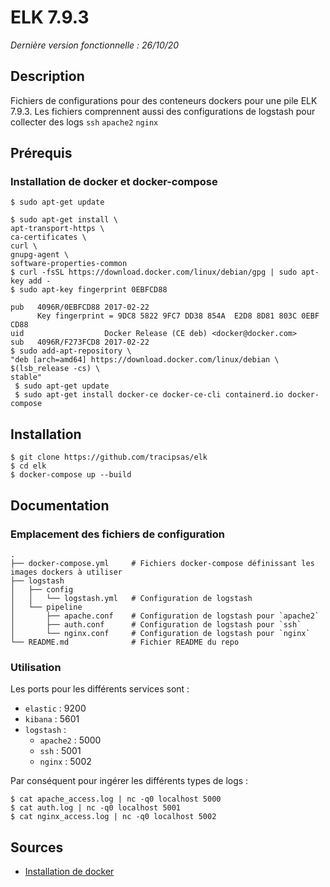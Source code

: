 # ELK 7.9.3

*Dernière version fonctionnelle : 26/10/20*

## Description

Fichiers de configurations pour des conteneurs dockers pour une pile ELK 7.9.3.
Les fichiers comprennent aussi des configurations de logstash pour collecter des logs `ssh` `apache2` `nginx`

## Prérequis

### Installation de docker et docker-compose

```
$ sudo apt-get update

$ sudo apt-get install \
apt-transport-https \
ca-certificates \
curl \
gnupg-agent \
software-properties-common
$ curl -fsSL https://download.docker.com/linux/debian/gpg | sudo apt-key add -
$ sudo apt-key fingerprint 0EBFCD88

pub   4096R/0EBFCD88 2017-02-22
      Key fingerprint = 9DC8 5822 9FC7 DD38 854A  E2D8 8D81 803C 0EBF CD88
uid                  Docker Release (CE deb) <docker@docker.com>
sub   4096R/F273FCD8 2017-02-22
$ sudo add-apt-repository \
"deb [arch=amd64] https://download.docker.com/linux/debian \
$(lsb_release -cs) \
stable"
 $ sudo apt-get update
 $ sudo apt-get install docker-ce docker-ce-cli containerd.io docker-compose
```

## Installation

```
$ git clone https://github.com/tracipsas/elk
$ cd elk
$ docker-compose up --build
```

## Documentation

### Emplacement des fichiers de configuration 
```
.
├── docker-compose.yml     # Fichiers docker-compose définissant les images dockers à utiliser
├── logstash
│   ├── config
│   │   └── logstash.yml   # Configuration de logstash
│   └── pipeline
│       ├── apache.conf    # Configuration de logstash pour `apache2`
│       ├── auth.conf      # Configuration de logstash pour `ssh`
│       └── nginx.conf     # Configuration de logstash pour `nginx`
└── README.md              # Fichier README du repo
```

### Utilisation

Les ports pour les différents services sont :
* `elastic` : 9200
* `kibana` : 5601
* `logstash` :
  * `apache2` : 5000
  * `ssh` : 5001
  * `nginx` : 5002

Par conséquent pour ingérer les différents types de logs :
```
$ cat apache_access.log | nc -q0 localhost 5000
$ cat auth.log | nc -q0 localhost 5001
$ cat nginx_access.log | nc -q0 localhost 5002
```

## Sources
* [Installation de docker](https://docs.docker.com/engine/install/debian/)
